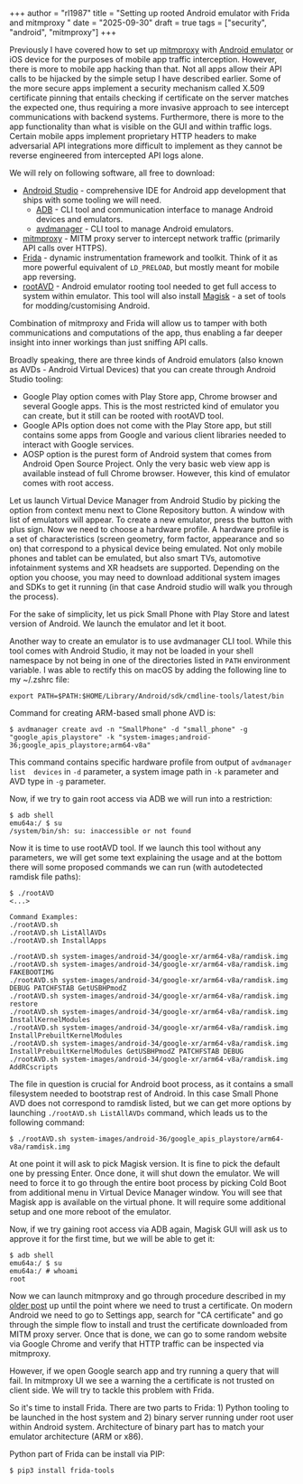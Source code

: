 +++
author = "rl1987"
title = "Setting up rooted Android emulator with Frida and mitmproxy "
date = "2025-09-30"
draft = true
tags = ["security", "android", "mitmproxy"]
+++

Previously I have covered how to set up [mitmproxy](https://www.mitmproxy.org/) 
with [Android emulator](/post/setting-up-mitmproxy-with-android/) or iOS device
for the purposes of mobile app traffic interception. However, there is more to
mobile app hacking than that. Not all apps allow their API calls to be 
hijacked by the simple setup I have described earlier. Some of the more secure
apps implement a security mechanism called X.509 certificate pinning that entails
checking if certificate on the server matches the expected one, thus requiring
a more invasive approach to see intercept communications with backend 
systems. Furthermore, there is more to the app functionality than what is 
visible on the GUI and within traffic logs. Certain mobile apps implement 
proprietary HTTP headers to make adversarial API integrations more difficult to
implement as they cannot be reverse engineered from intercepted API logs
alone.

We will rely on following software, all free to download:

* [Android Studio](https://developer.android.com/studio) - comprehensive IDE
for Android app development that ships with some tooling we will need. 
  * [ADB](https://developer.android.com/tools/adb) - CLI tool and communication
    interface to manage Android devices and emulators.
  * [avdmanager](https://developer.android.com/tools/avdmanager) - CLI tool
    to manage Android emulators.
* [mitmproxy](https://www.mitmproxy.org/) - MITM proxy server to intercept
network traffic (primarily API calls over HTTPS).
* [Frida](https://frida.re/) - dynamic instrumentation framework and toolkit.
Think of it as more powerful equivalent of `LD_PRELOAD`, but mostly meant for 
mobile app reversing.
* [rootAVD](https://gitlab.com/newbit/rootAVD) - Android emulator rooting tool
needed to get full access to system within emulator. This tool will also
install [Magisk](https://github.com/topjohnwu/Magisk) - a set of tools for
modding/customising Android.

Combination of mitmproxy and Frida will allow us to tamper with both 
communications and computations of the app, thus enabling a far deeper insight
into inner workings than just sniffing API calls.

Broadly speaking, there are three kinds of Android emulators (also known as 
AVDs - Android Virtual Devices) that you can create through Android Studio 
tooling:

* Google Play option comes with Play Store app, Chrome browser and several 
Google apps. This is the most restricted kind of emulator you can create, but
it still can be rooted with rootAVD tool.
* Google APIs option does not come with the Play Store app, but still contains
some apps from Google and various client libraries needed to interact with 
Google services.
* AOSP option is the purest form of Android system that comes from Android 
Open Source Project. Only the very basic web view app is available instead of
full Chrome browser. However, this kind of emulator comes with root access.

Let us launch Virtual Device Manager from Android Studio by picking the option
from context menu next to Clone Repository button. A window with list of 
emulators will appear. To create a new emulator, press the button with plus 
sign. Now we need to choose a hardware profile. A hardware profile is a set
of characteristics (screen geometry, form factor, appearance and so on) that 
correspond to a physical device being emulated. Not only mobile phones and 
tablet can be emulated, but also smart TVs, automotive infotainment systems
and XR headsets are supported. Depending on the option you choose, you may
need to download additional system images and SDKs to get it running (in that
case Android studio will walk you through the process).

For the sake of simplicity, let us pick Small Phone with Play Store and latest
version of Android. We launch the emulator and let it boot.

Another way to create an emulator is to use avdmanager CLI tool. While this
tool comes with Android Studio, it may not be loaded in your shell 
namespace by not being in one of the directories listed in `PATH` environment
variable. I was able to rectify this on macOS by adding the following line to
my ~/.zshrc file: 

```
export PATH=$PATH:$HOME/Library/Android/sdk/cmdline-tools/latest/bin
```

Command for creating ARM-based small phone AVD is:

```
$ avdmanager create avd -n "SmallPhone" -d "small_phone" -g "google_apis_playstore" -k "system-images;android-36;google_apis_playstore;arm64-v8a"
```

This command contains specific hardware profile from output of `avdmanager list 
devices` in `-d` parameter, a system image path in `-k` parameter and AVD
type in `-g` parameter.

Now, if we try to gain root access via ADB we will run into a restriction:

```
$ adb shell
emu64a:/ $ su
/system/bin/sh: su: inaccessible or not found
```

Now it is time to use rootAVD tool. If we launch this tool without any parameters,
we will get some text explaining the usage and at the bottom there will some 
proposed commands we can run (with autodetected ramdisk file paths):

```
$ ./rootAVD
<...>

Command Examples:
./rootAVD.sh
./rootAVD.sh ListAllAVDs
./rootAVD.sh InstallApps

./rootAVD.sh system-images/android-34/google-xr/arm64-v8a/ramdisk.img
./rootAVD.sh system-images/android-34/google-xr/arm64-v8a/ramdisk.img FAKEBOOTIMG
./rootAVD.sh system-images/android-34/google-xr/arm64-v8a/ramdisk.img DEBUG PATCHFSTAB GetUSBHPmodZ
./rootAVD.sh system-images/android-34/google-xr/arm64-v8a/ramdisk.img restore
./rootAVD.sh system-images/android-34/google-xr/arm64-v8a/ramdisk.img InstallKernelModules
./rootAVD.sh system-images/android-34/google-xr/arm64-v8a/ramdisk.img InstallPrebuiltKernelModules
./rootAVD.sh system-images/android-34/google-xr/arm64-v8a/ramdisk.img InstallPrebuiltKernelModules GetUSBHPmodZ PATCHFSTAB DEBUG
./rootAVD.sh system-images/android-34/google-xr/arm64-v8a/ramdisk.img AddRCscripts

```

The file in question is crucial for Android boot process, as it contains a 
small filesystem needed to bootstrap rest of Android. In this case Small Phone
AVD does not correspond to ramdisk listed, but we can get more options
by launching `./rootAVD.sh ListAllAVDs` command, which leads us to the 
following command:

```
$ ./rootAVD.sh system-images/android-36/google_apis_playstore/arm64-v8a/ramdisk.img
```

At one point it will ask to pick Magisk version. It is fine to pick the default
one by pressing Enter. Once done, it will shut down the emulator. We will need
to force it to go through the entire boot process by picking Cold Boot from
additional menu in Virtual Device Manager window. You will see that Magisk app
is available on the virtual phone. It will require some additional setup
and one more reboot of the emulator.

Now, if we try gaining root access via ADB again, Magisk GUI will ask us to
approve it for the first time, but we will be able to get it:

```
$ adb shell
emu64a:/ $ su
emu64a:/ # whoami
root
```

Now we can launch mitmproxy and go through procedure described in my 
[older post](/post/setting-up-mitmproxy-with-android/) up until the point where
we need to trust a certificate. On modern Android we need to go to Settings app,
search for "CA certificate" and go through the simple flow to install and trust 
the certificate downloaded from MITM proxy server. Once that is done, we can 
go to some random website via Google Chrome and verify that HTTP traffic
can be inspected via mitmproxy.

However, if we open Google search app and try running a query that will fail.
In mitmproxy UI we see a warning the a certificate is not trusted on client side.
We will try to tackle this problem with Frida.

So it's time to install Frida. There are two parts to Frida: 1) Python tooling
to be launched in the host system and 2) binary server running under root user
within Android system. Architecture of binary part has to match your emulator 
architecture (ARM or x86).

Python part of Frida can be install via PIP:

```
$ pip3 install frida-tools
```


